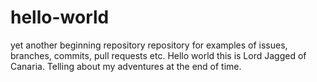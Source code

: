 # hello-world
yet another beginning repository
repository for examples of issues, branches, commits, pull requests etc.
Hello world this is Lord Jagged of Canaria.  Telling about my adventures at the end of time.
